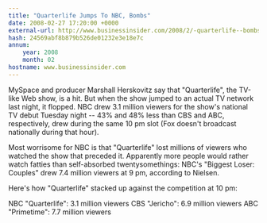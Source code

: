 ```yaml
---
title: "Quarterlife Jumps To NBC, Bombs"
date: 2008-02-27 17:20:00 +0000
external-url: http://www.businessinsider.com/2008/2/-quarterlife--bombs-on-nbc
hash: 24569abf8b879b526de01232e3e18e7c
annum:
    year: 2008
    month: 02
hostname: www.businessinsider.com
---
```


MySpace and producer Marshall Herskovitz say that "Quarterlife", the TV-like Web show, is a hit. But when the show jumped to an actual TV network last night, it flopped. NBC drew 3.1 million viewers for the show's national TV debut Tuesday night -- 43% and 48% less than CBS and ABC, respectively, drew during the same 10 pm slot (Fox doesn't broadcast nationally during that hour).

Most worrisome for NBC is that "Quarterlife" lost millions of viewers who watched the show that preceded it. Apparently more people would rather watch fatties than self-absorbed twentysomethings: NBC's "Biggest Loser: Couples" drew 7.4 million viewers at 9 pm, according to Nielsen.

Here's how "Quarterlife" stacked up against the competition at 10 pm:


NBC "Quarterlife": 3.1 million viewers
CBS "Jericho": 6.9 million viewers
ABC "Primetime": 7.7 million viewers
